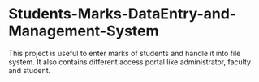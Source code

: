 # Students-Marks-DataEntry-and-Management-System
This project is useful to enter marks of students and handle it into file system. It also contains different access portal like administrator, faculty and student.

